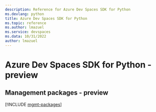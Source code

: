 ```yaml
---
description: Reference for Azure Dev Spaces SDK for Python
ms.devlang: python
title: Azure Dev Spaces SDK for Python
ms.topic: reference
ms.author: lmazuel
ms.service: devspaces
ms.data: 10/31/2022
author: lmazuel
---
```

# Azure Dev Spaces SDK for Python - preview

## Management packages - preview
[!INCLUDE [mgmt-packages](dev-spaces-mgmt-index.md)]
